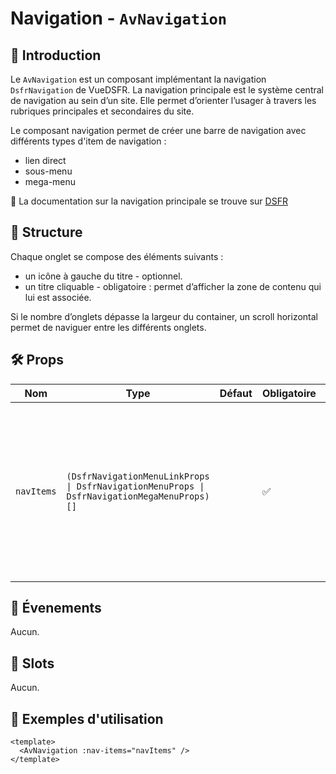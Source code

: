 # Navigation - `AvNavigation`

## 🌟 Introduction

Le `AvNavigation` est un composant implémentant la navigation `DsfrNavigation` de VueDSFR. La navigation principale est le système central de navigation au sein d’un site. Elle permet d’orienter l’usager à travers les rubriques principales et secondaires du site.

Le composant navigation permet de créer une barre de navigation avec différents types d'item de navigation :
- lien direct
- sous-menu
- mega-menu

🏅 La documentation sur la navigation principale se trouve sur [DSFR](https://www.systeme-de-design.gouv.fr/version-courante/fr/composants/navigation-principale)

## 📐 Structure

Chaque onglet se compose des éléments suivants :

- un icône à gauche du titre - optionnel.
- un titre cliquable - obligatoire : permet d’afficher la zone de contenu qui lui est associée.

Si le nombre d’onglets dépasse la largeur du container, un scroll horizontal permet de naviguer entre les différents onglets.

## 🛠️ Props

| Nom | Type | Défaut | Obligatoire | Description |
| --- | --- | --- | --- | --- |
| `navItems` | `(DsfrNavigationMenuLinkProps \| DsfrNavigationMenuProps \| DsfrNavigationMegaMenuProps)[]` | | ✅ | Liste des items de navigation. Chaque item peut être :<br>• Un lien direct de navigation (`DsfrNavigationMenuLinkProps`) avec les props `to` et `text`.<br>• Un sous-menu de navigation (`DsfrNavigationMenuProps`) avec les props `title`, `links` et `active`.<br>• Un mega-menu de navigation (`DsfrNavigationMegaMenuProps`) avec les props `title`, `link`, `active` et `menus`. |

## 📡 Évenements

Aucun.

## 🧩 Slots

Aucun.

## 📝 Exemples d'utilisation

```vue
<template>
  <AvNavigation :nav-items="navItems" />
</template>
```
